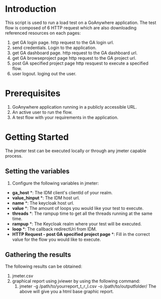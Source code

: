 # Introduction
This script is used to run a load test on a GoAnywhere application.
The test flow is composed of 6 HTTP request which are also downloading referenced resources on each pages:
1.	get GA login page.
    http request to the GA login url.
2.  send credentials.
    Login to the application.
3.  get GA dashboard page.
    http request to the GA dashboard url.
4.  get GA browseproject page
    http request to the GA project url.
5.  post GA specified project page
    http resquest to execute a specified flow.
6.  user logout.
    loging out the user.

# Prerequisites
1.  GoAnywhere application running in a publicly accessible URL.
2.  An active user to run the flow.
3.  A test flow with your requirements in the application.

# Getting Started
The jmeter test can be executed locally or through any jmeter capable process.

## Setting the variables
1.  Configure the following variables in jmeter:
- **ga_host** *: The IDM client's clientId of your realm.
- **value_hinput** *: The IDM host url.
- **name** *: The keycloak host url.
- **value** *: The amount of loops you would like your test to execute.
- **threads** *: The rampup time to get all the threads running at the same time.
- **rampup** *: The Keycloak realm where your test will be executed.
- **loop** *: The callback redirectUri from IDM.
- **HTTP Request - post GA specified project page** *: Fill in the correct value for the flow you would like to execute.

## Gathering the results
The following results can be obtained:
1.  jmeter.csv
2.  graphical report using jviewer by using the following command:
    1.  jmeter -g /path/to/yourreport_t_r_l.csv -o /path/to/outputfolder/
    The above will give you a html base graphic report.